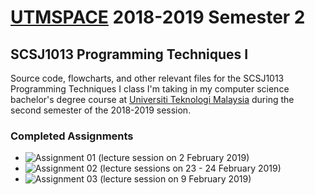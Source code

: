 # [UTMSPACE](https://www4.utmspace.edu.my/) 2018-2019 Semester 2 
## SCSJ1013 Programming Techniques I
Source code, flowcharts, and other relevant files for the SCSJ1013 Programming Techniques I class I'm taking in my computer science bachelor's degree course at [Universiti Teknologi Malaysia](http://www.utm.my/) during the second semester of the 2018-2019 session.

### Completed Assignments
* ![Assignment 01](/assignment_01/) (lecture session on 2 February 2019)
* ![Assignment 02](/assignment_02/) (lecture sessions on 23 - 24 February 2019)
* ![Assignment 03](/assignment_03/) (lecture session on 9 February 2019)
